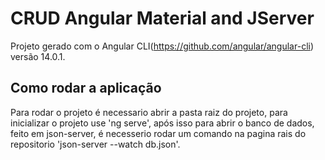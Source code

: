 # CRUD Angular Material and JServer

Projeto gerado com o Angular CLI(https://github.com/angular/angular-cli) versão 14.0.1.

## Como rodar a aplicação

Para rodar o projeto é necessario abrir a pasta raiz do projeto, para inicializar o projeto use 'ng serve', após isso para abrir o banco de dados, feito em json-server, é necesserio rodar um comando na pagina rais do repositorio 'json-server --watch db.json'.
